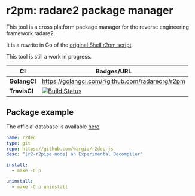# r2pm: radare2 package manager

This tool is a cross platform package manager for the reverse engineering
framework radare2.

It is a rewrite in Go of the [original Shell r2pm script](https://github.com/radare/radare2/blob/master/binr/r2pm/r2pm).

This tool is still a work in progress.

| CI | Badges/URL |
|----------|---------------------------------------------------------------------|
| **GolangCI** 	| https://golangci.com/r/github.com/radareorg/r2pm|
| **TravisCI** 	| [![Build Status](https://travis-ci.org/radareorg/r2pm.svg?branch=master)](https://travis-ci.org/radareorg/r2pm)|

## Package example

The official database is available [here](https://github.com/radareorg/r2pm-db).

```yaml
name: r2dec
type: git
repo: https://github.com/wargio/r2dec-js
desc: "[r2-r2pipe-node] an Experimental Decompiler"

install: 
  - make -C p

uninstall:
  - make -C p uninstall

```
